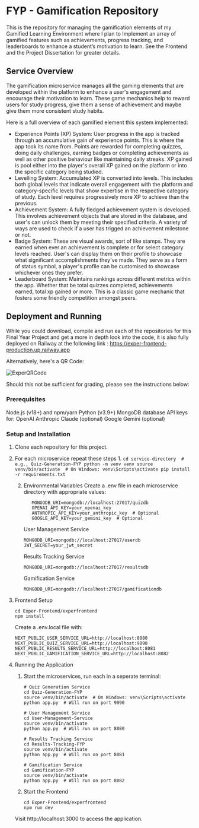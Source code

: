 # FYP - Gamification Repository

This is the repository for managing the gamification elements of my Gamified Learning Environment where I plan to Implement an array of gamified features such as achievements, progress tracking, and leaderboards to enhance a student’s motivation to learn. See the Frontend and the Project Dissertation for greater details.

## Service Overview
The gamification microservice manages all the gaming elements that are developed within the platform to enhance a user's engagement and encourage their motivation to learn. These game mechanics help to reward users for study progress, give them a sense of achievement and maybe give them more consistent study habits.

Here is a full overview of each gamified element this system implemented: 
- Experience Points (XP) System: User progress in the app is tracked through an accumulative gain of experience points. This is where the app took its name from. Points are rewarded for completing quizzes, doing daily challenges, earning badges or completing achievements as well as other positive behaviour like maintaining daily streaks. XP gained is pool either into the player's overall XP gained on the platform or into the specific category being studied.
- Levelling System: Accumulated XP is converted into levels. This includes both global levels that indicate overall engagement with the platform and category-specific levels that show expertise in the respective category of study. Each level requires progressively more XP to achieve than the previous.
- Achievement System: A fully fledged achievement system is developed. This involves achievement objects that are stored in the database, and user's can unlock them by meeting their specified criteria. A variety of ways are used to check if a user has trigged an achievement milestone or not.
- Badge System: These are visual awards, sort of like stamps. They are earned when ever an achievement is complete or for select category levels reached. User's can display them on their profile to showcase what significant accomplishments they've made. They serve as a form of status symbol, a player's profile can be customised to showcase whichever ones they prefer.
- Leaderboard System: Maintains rankings across different metrics within the app. Whether that be total quizzes completed, achievements earned, total xp gained or more. This is a classic game mechanic that fosters some friendly competition amongst peers. 

## Deployment and Running
While you could download, compile and run each of the repositories for this Final Year Project and get a more in depth look into the code, it is also fully deployed on Railway at the following link : https://exper-frontend-production.up.railway.app

Alternatively, here's a QR Code: 

![ExperQRCode](https://github.com/user-attachments/assets/57795718-9c35-462c-b257-03cf354f5bd4)

Should this not be sufficient for grading, please see the instructions below: 

### Prerequisites
Node.js (v18+) and npm/yarn
Python (v3.9+)
MongoDB database
API keys for:
OpenAI
Anthropic Claude (optional)
Google Gemini (optional)

### Setup and Installation
1. Clone each repository for this project.
2. For each microservice repeat these steps
      1. 
         ```
         cd service-directory  # e.g., Quiz-Generation-FYP
         python -m venv venv
         source venv/bin/activate  # On Windows: venv\Scripts\activate
         pip install -r requirements.txt
         ```
         
      2. Environmental Variables
         Create a .env file in each microservice directory with appropriate values:
         ```
            MONGODB_URI=mongodb://localhost:27017/quizdb
            OPENAI_API_KEY=your_openai_key
            ANTHROPIC_API_KEY=your_anthropic_key  # Optional
            GOOGLE_API_KEY=your_gemini_key  # Optional
         ```
         User Management Service
         ```
         MONGODB_URI=mongodb://localhost:27017/userdb
         JWT_SECRET=your_jwt_secret
         ```

         Results Tracking Service
         ```
         MONGODB_URI=mongodb://localhost:27017/resultsdb
         ```
         Gamification Service
         ```
         MONGODB_URI=mongodb://localhost:27017/gamificationdb
         ```

3. Frontend Setup
      ```
      cd Exper-Frontend/experfrontend
      npm install
      ```
      Create a .env.local file with:
      ```
      NEXT_PUBLIC_USER_SERVICE_URL=http://localhost:8080
      NEXT_PUBLIC_QUIZ_SERVICE_URL=http://localhost:9090
      NEXT_PUBLIC_RESULTS_SERVICE_URL=http://localhost:8081
      NEXT_PUBLIC_GAMIFICATION_SERVICE_URL=http://localhost:8082
      ```

4. Running the Application
   1. Start the microservices, run each in a seperate terminal:
      ```
      # Quiz Generation Service
      cd Quiz-Generation-FYP
      source venv/bin/activate  # On Windows: venv\Scripts\activate
      python app.py  # Will run on port 9090
      
      # User Management Service
      cd User-Management-Service
      source venv/bin/activate
      python app.py  # Will run on port 8080
      
      # Results Tracking Service
      cd Results-Tracking-FYP
      source venv/bin/activate
      python app.py  # Will run on port 8081
      
      # Gamification Service
      cd Gamification-FYP
      source venv/bin/activate
      python app.py  # Will run on port 8082
      ```
   2. Start the Frontend
      ```
      cd Exper-Frontend/experfrontend
      npm run dev
      ```
   Visit http://localhost:3000 to access the application.

